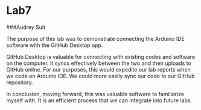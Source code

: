 # Lab7
###Audrey Suit

 The purpose of this lab was to demonstrate connecting the Arduino IDE software with the GitHub Desktop app. 

GitHub Desktop is valuable for connecting with existing codes and software on the computer. It syncs effectively between the two and then uploads to GitHub online.
For our purposes, this would expedite our lab reports when we code on Arduino IDE. We could more easily sync our code to our GitHub repository.

In conclusion, moving forward, this was valuable software to familiarize myself with. It is an efficient process that we can integrate into future labs.
 
